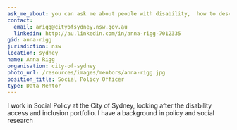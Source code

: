 ```yaml
---
ask_me_about: you can ask me about people with disability,  how to describe things, appropriate language, some of the comon barriers people with disability face, and what information is useful to them
contact:
  email: arigg@cityofsydney.nsw.gov.au
  linkedin: http://au.linkedin.com/in/anna-rigg-7012335
gid: anna-rigg
jurisdiction: nsw
location: sydney
name: Anna Rigg
organisation: city-of-sydney
photo_url: /resources/images/mentors/anna-rigg.jpg
position_title: Social Policy Officer
type: Data Mentor
---
```


I work in Social Policy at the City of Sydney, looking after the disability access and inclusion portfolio. I have a background in policy and social research